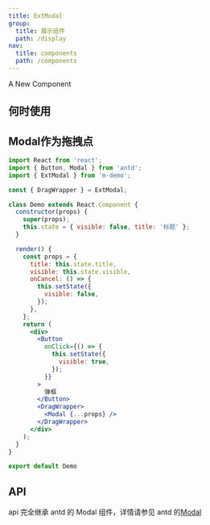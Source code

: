 ```yaml
---
title: ExtModal
group:
  title: 展示组件
  path: /display
nav:
  title: components
  path: /components
---
```


A New Component

## 何时使用

## Modal作为拖拽点
```jsx
import React from 'react';
import { Button, Modal } from 'antd';
import { ExtModal } from 'm-demo';

const { DragWrapper } = ExtModal;

class Demo extends React.Component {
  constructor(props) {
    super(props);
    this.state = { visible: false, title: '标题' };
  }

  render() {
    const props = {
      title: this.state.title,
      visible: this.state.visible,
      onCancel: () => {
        this.setState({
          visible: false,
        });
      },
    };
    return (
      <div>
        <Button
          onClick={() => {
            this.setState({
              visible: true,
            });
          }}
        >
          弹框
        </Button>
        <DragWrapper>
          <Modal {...props} />
        </DragWrapper>
      </div>
    );
  }
}

export default Demo
```


## API

api 完全继承 antd 的 Modal 组件，详情请参见 antd 的[Modal](https://ant.design/components/modal-cn/#API)
